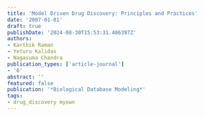 ```yaml
---
title: 'Model Driven Drug Discovery: Principles and Practices'
date: '2007-01-01'
draft: true
publishDate: '2024-08-30T15:53:31.406397Z'
authors:
- Karthik Raman
- Yeturu Kalidas
- Nagasuma Chandra
publication_types: ['article-journal']
- '6'
abstract: ''
featured: false
publication: '*Biological Database Modeling*'
tags:
- drug_discovery myown
---
```



